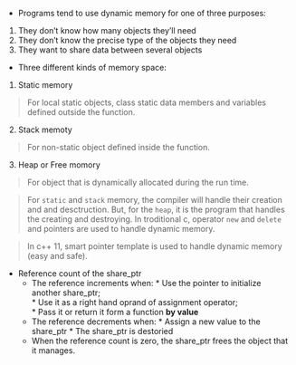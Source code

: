 - Programs tend to use dynamic memory for one of three purposes:

1. They don’t know how many objects they’ll need  
2. They don’t know the precise type of the objects they need  
3. They want to share data between several objects  

- Three different kinds of memory space:

1. Static memory  
> For local static objects, class static data members and variables defined outside the function.

2. Stack memoty  
> For non-static object defined inside the function.

3. Heap or Free momory  
> For object that is dynamically allocated during the run time.

> For `static` and `stack` memory, the compiler will handle their creation and and desctruction. But, for the `heap`, it is the program that handles the creating and destroying. In troditional c, operator `new` and `delete` and pointers are used to handle dynamic memory.

> In c++ 11, smart pointer template is used to handle dynamic memory (easy and safe).

- Reference count of the share_ptr
	- The reference increments when:
			* Use the pointer to initialize another share_ptr;  
			* Use it as a right hand oprand of assignment operator;   
			* Pass it or return it form a function **by value**
	- The reference decrements when:
			* Assign a new value to the share_ptr
			* The share_ptr is destoried
	- When the reference count is zero, the share_ptr frees the object that it manages.
			

